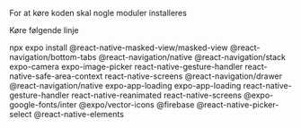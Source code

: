 For at køre koden skal nogle moduler installeres

Køre følgende linje

npx expo install @react-native-masked-view/masked-view @react-navigation/bottom-tabs @react-navigation/native @react-navigation/stack expo-camera expo-image-picker react-native-gesture-handler react-native-safe-area-context react-native-screens @react-navigation/drawer @react-navigation/native expo-app-loading expo-app-loading react-native-gesture-handler react-native-reanimated react-native-screens @expo-google-fonts/inter @expo/vector-icons @firebase @react-native-picker-select @react-native-elements
